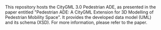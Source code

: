 This repository hosts the CityGML 3.0 Pedestrian ADE, as presented in the paper entitled "Pedestrian ADE: A CityGML Extension for 3D Modelling of Pedestrian Mobility Space". It provides the developed data model (UML) and its schema (XSD). For more information, please refer to the paper.
